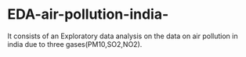 # EDA-air-pollution-india-
It consists of an Exploratory data analysis on the data on air pollution in india due to three gases(PM10,SO2,NO2).
